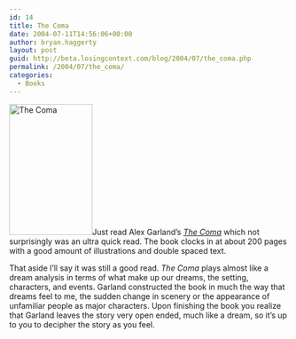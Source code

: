 ```yaml
---
id: 14
title: The Coma
date: 2004-07-11T14:56:06+00:00
author: bryan.haggerty
layout: post
guid: http://beta.losingcontext.com/blog/2004/07/the_coma.php
permalink: /2004/07/the_coma/
categories:
  - Books
---
```

[<img alt="The Coma" src="/blog/images/the-coma.jpg" width="150" height="236" border="0" class="image-right" />](http://www.amazon.com/exec/obidos/ASIN/1573222739/qid=1089573630/sr=2-1/ref=sr_2_1/104-3742080-8461500 "Check out 'The Coma' at Amazon")Just read Alex Garland&#8217;s _[The Coma](http://www.amazon.com/exec/obidos/ASIN/1573222739/qid=1089573630/sr=2-1/ref=sr_2_1/104-3742080-8461500 "Check out 'The Coma' at Amazon")_ which not surprisingly was an ultra quick read. The book clocks in at about 200 pages with a good amount of illustrations and double spaced text.

That aside I&#8217;ll say it was still a good read. _The Coma_ plays almost like a dream analysis in terms of what make up our dreams, the setting, characters, and events. Garland constructed the book in much the way that dreams feel to me, the sudden change in scenery or the appearance of unfamiliar people as major characters. Upon finishing the book you realize that Garland leaves the story very open ended, much like a dream, so it&#8217;s up to you to decipher the story as you feel.